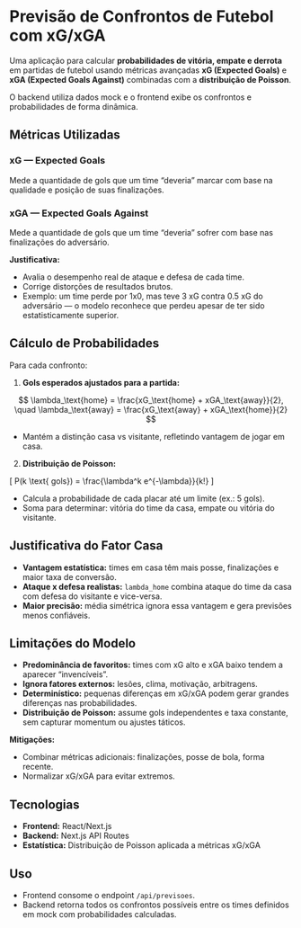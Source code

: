 # Previsão de Confrontos de Futebol com xG/xGA

Uma aplicação para calcular **probabilidades de vitória, empate e derrota** em partidas de futebol usando métricas avançadas **xG (Expected Goals)** e **xGA (Expected Goals Against)** combinadas com a **distribuição de Poisson**.

O backend utiliza dados mock e o frontend exibe os confrontos e probabilidades de forma dinâmica.

## Métricas Utilizadas

### xG — Expected Goals
Mede a quantidade de gols que um time “deveria” marcar com base na qualidade e posição de suas finalizações.

### xGA — Expected Goals Against
Mede a quantidade de gols que um time “deveria” sofrer com base nas finalizações do adversário.

**Justificativa:**
- Avalia o desempenho real de ataque e defesa de cada time.
- Corrige distorções de resultados brutos.
- Exemplo: um time perde por 1x0, mas teve 3 xG contra 0.5 xG do adversário — o modelo reconhece que perdeu apesar de ter sido estatisticamente superior.

## Cálculo de Probabilidades

Para cada confronto:

1. **Gols esperados ajustados para a partida:**

$$
\lambda_\text{home} = \frac{xG_\text{home} + xGA_\text{away}}{2}, \quad
\lambda_\text{away} = \frac{xG_\text{away} + xGA_\text{home}}{2}
$$


- Mantém a distinção casa vs visitante, refletindo vantagem de jogar em casa.

2. **Distribuição de Poisson:**

\[
P(k \text{ gols}) = \frac{\lambda^k e^{-\lambda}}{k!}
\]

- Calcula a probabilidade de cada placar até um limite (ex.: 5 gols).  
- Soma para determinar: vitória do time da casa, empate ou vitória do visitante.

## Justificativa do Fator Casa

- **Vantagem estatística:** times em casa têm mais posse, finalizações e maior taxa de conversão.  
- **Ataque x defesa realistas:** `lambda_home` combina ataque do time da casa com defesa do visitante e vice-versa.  
- **Maior precisão:** média simétrica ignora essa vantagem e gera previsões menos confiáveis.

## Limitações do Modelo

- **Predominância de favoritos:** times com xG alto e xGA baixo tendem a aparecer “invencíveis”.  
- **Ignora fatores externos:** lesões, clima, motivação, arbitragens.  
- **Determinístico:** pequenas diferenças em xG/xGA podem gerar grandes diferenças nas probabilidades.  
- **Distribuição de Poisson:** assume gols independentes e taxa constante, sem capturar momentum ou ajustes táticos.

**Mitigações:**
- Combinar métricas adicionais: finalizações, posse de bola, forma recente.  
- Normalizar xG/xGA para evitar extremos.

## Tecnologias

- **Frontend:** React/Next.js  
- **Backend:** Next.js API Routes  
- **Estatística:** Distribuição de Poisson aplicada a métricas xG/xGA

## Uso

- Frontend consome o endpoint `/api/previsoes`.  
- Backend retorna todos os confrontos possíveis entre os times definidos em mock com probabilidades calculadas.
